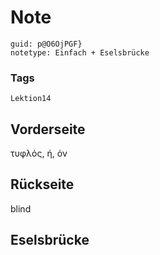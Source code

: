 # Note
```
guid: p@O6OjPGF}
notetype: Einfach + Eselsbrücke
```

### Tags
```
Lektion14
```

## Vorderseite
τυφλός, ή, όν

## Rückseite
blind

## Eselsbrücke

